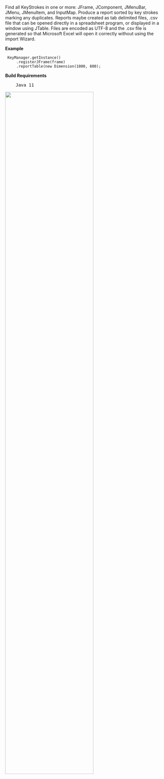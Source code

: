 Find all KeyStrokes in one or more: JFrame, JComponent, JMenuBar, JMenu, JMenuItem, and
InputMap. Produce a report sorted by key strokes marking any duplicates. Reports maybe created as tab delimited files, .csv file that can be opened directly in a spreadsheet program, or displayed in a window using JTable. Files are encoded as UTF-8 and the .csv file is generated so that Microsoft Excel will open it correctly without using the import Wizard.

<b>Example</b>

     KeyManager.getInstance()
         .registerJFrame(frame)
         .reportTable(new Dimension(1000, 800);

<b>Build Requirements</b>
<pre>
	Java 11
</pre>

<img src="../src/doc-files/KeyReporter.jpg" width="75%">
